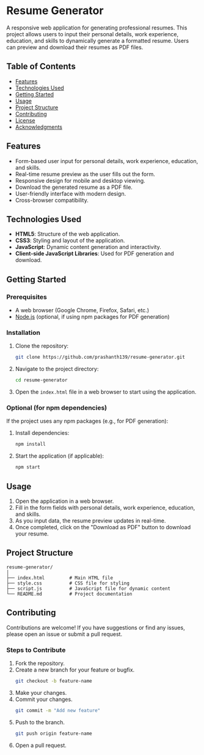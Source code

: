# Resume Generator

A responsive web application for generating professional resumes. This project allows users to input their personal details, work experience, education, and skills to dynamically generate a formatted resume. Users can preview and download their resumes as PDF files.

## Table of Contents
- [Features](#features)
- [Technologies Used](#technologies-used)
- [Getting Started](#getting-started)
- [Usage](#usage)
- [Project Structure](#project-structure)
- [Contributing](#contributing)
- [License](#license)
- [Acknowledgments](#acknowledgments)

## Features
- Form-based user input for personal details, work experience, education, and skills.
- Real-time resume preview as the user fills out the form.
- Responsive design for mobile and desktop viewing.
- Download the generated resume as a PDF file.
- User-friendly interface with modern design.
- Cross-browser compatibility.

## Technologies Used
- **HTML5**: Structure of the web application.
- **CSS3**: Styling and layout of the application.
- **JavaScript**: Dynamic content generation and interactivity.
- **Client-side JavaScript Libraries**: Used for PDF generation and download.

## Getting Started

### Prerequisites
- A web browser (Google Chrome, Firefox, Safari, etc.)
- [Node.js](https://nodejs.org/) (optional, if using npm packages for PDF generation)

### Installation
1. Clone the repository:
    ```bash
    git clone https://github.com/prashanth139/resume-generator.git
    ```
2. Navigate to the project directory:
    ```bash
    cd resume-generator
    ```
3. Open the `index.html` file in a web browser to start using the application.

### Optional (for npm dependencies)
If the project uses any npm packages (e.g., for PDF generation):
1. Install dependencies:
    ```bash
    npm install
    ```
2. Start the application (if applicable):
    ```bash
    npm start
    ```

## Usage
1. Open the application in a web browser.
2. Fill in the form fields with personal details, work experience, education, and skills.
3. As you input data, the resume preview updates in real-time.
4. Once completed, click on the "Download as PDF" button to download your resume.

## Project Structure
```
resume-generator/
│
├── index.html         # Main HTML file
├── style.css          # CSS file for styling
├── script.js          # JavaScript file for dynamic content
└── README.md          # Project documentation
```

## Contributing
Contributions are welcome! If you have suggestions or find any issues, please open an issue or submit a pull request.

### Steps to Contribute
1. Fork the repository.
2. Create a new branch for your feature or bugfix.
    ```bash
    git checkout -b feature-name
    ```
3. Make your changes.
4. Commit your changes.
    ```bash
    git commit -m "Add new feature"
    ```
5. Push to the branch.
    ```bash
    git push origin feature-name
    ```
6. Open a pull request.
